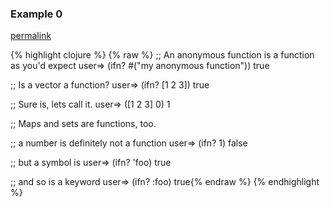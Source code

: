 ### Example 0
[permalink](#example-0)

{% highlight clojure %}
{% raw %}
;; An anonymous function is a function as you'd expect
user=> (ifn? #("my anonymous function"))
true

;; Is a vector a function?
user=> (ifn? [1 2 3])
true

;; Sure is, lets call it.
user=> ([1 2 3] 0)
1

;; Maps and sets are functions, too.

;; a number is definitely not a function
user=> (ifn? 1)
false

;; but a symbol is
user=> (ifn? 'foo)
true

;; and so is a keyword
user=> (ifn? :foo)
true{% endraw %}
{% endhighlight %}


